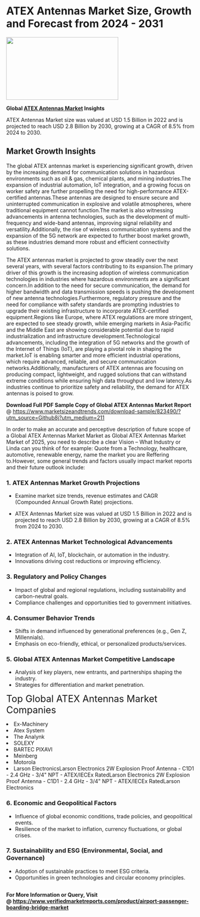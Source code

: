 <H1>ATEX Antennas Market Size, Growth and Forecast from 2024 - 2031</H1><img class="aligncenter size-medium wp-image-584254" src="https://thirdeyenews.in/wp-content/uploads/2024/09/Global-Market-Research-300x168.jpeg" alt="" width="300" height="168" /><p><strong>Global&nbsp;<a href="https://www.marketsizeandtrends.com/download-sample/823490/?utm_source=Github8j?utm_medium=211">ATEX Antennas Market</a> Insights</strong></p><p>ATEX Antennas Market size was valued at USD 1.5 Billion in 2022 and is projected to reach USD 2.8 Billion by 2030, growing at a CAGR of 8.5% from 2024 to 2030.</p><p><h2>Market Growth Insights</h2> <p>The global ATEX antennas market is experiencing significant growth, driven by the increasing demand for communication solutions in hazardous environments such as oil & gas, chemical plants, and mining industries.The expansion of industrial automation, IoT integration, and a growing focus on worker safety are further propelling the need for high-performance ATEX-certified antennas.These antennas are designed to ensure secure and uninterrupted communication in explosive and volatile atmospheres, where traditional equipment cannot function.The market is also witnessing advancements in antenna technologies, such as the development of multi-frequency and wide-band antennas, improving signal reliability and versatility.Additionally, the rise of wireless communication systems and the expansion of the 5G network are expected to further boost market growth, as these industries demand more robust and efficient connectivity solutions.</p> <p>The ATEX antennas market is projected to grow steadily over the next several years, with several factors contributing to its expansion.The primary driver of this growth is the increasing adoption of wireless communication technologies in industries where hazardous environments are a significant concern.In addition to the need for secure communication, the demand for higher bandwidth and data transmission speeds is pushing the development of new antenna technologies.Furthermore, regulatory pressure and the need for compliance with safety standards are prompting industries to upgrade their existing infrastructure to incorporate ATEX-certified equipment.Regions like Europe, where ATEX regulations are more stringent, are expected to see steady growth, while emerging markets in Asia-Pacific and the Middle East are showing considerable potential due to rapid industrialization and infrastructure development.Technological advancements, including the integration of 5G networks and the growth of the Internet of Things (IoT), are playing a pivotal role in shaping the market.IoT is enabling smarter and more efficient industrial operations, which require advanced, reliable, and secure communication networks.Additionally, manufacturers of ATEX antennas are focusing on producing compact, lightweight, and rugged solutions that can withstand extreme conditions while ensuring high data throughput and low latency.As industries continue to prioritize safety and reliability, the demand for ATEX antennas is poised to grow.</p><p><span class=""><strong>Download Full PDF Sample Copy of Global ATEX Antennas Market Report</strong> @ <a href="https://www.marketsizeandtrends.com/download-sample/823490/?utm_source=Github8j?utm_medium=211" target="_blank">https://www.marketsizeandtrends.com/download-sample/823490/?utm_source=Github8j?utm_medium=211</a></span></p><p>In order to make an accurate and perceptive description of future scope of a Global&nbsp;ATEX Antennas Market Market as Global&nbsp;ATEX Antennas Market Market of 2025, you need to describe a clear Vision &ndash; What Industry or Linda can you think of for example: Quote from a Technology, healthcare, automotive, renewable energy, name the market you are Reffering to.However, some general trends and factors usually impact market reports and their future outlook include:</p><h3>1.&nbsp;<strong>ATEX Antennas Market Growth Projections</strong></h3><ul><li>Examine market size trends, revenue estimates and CAGR (Compounded Annual Growth Rate) projections.</li><li><p>ATEX Antennas Market size was valued at USD 1.5 Billion in 2022 and is projected to reach USD 2.8 Billion by 2030, growing at a CAGR of 8.5% from 2024 to 2030.</p></li></ul><h3>2.&nbsp;<strong>ATEX Antennas Market Technological Advancements</strong></h3><ul><li>Integration of AI, IoT, blockchain, or automation in the industry.</li><li>Innovations driving cost reductions or improving efficiency.</li></ul><h3>3.&nbsp;<strong>Regulatory and Policy Changes</strong></h3><ul><li>Impact of global and regional regulations, including sustainability and carbon-neutral goals.</li><li>Compliance challenges and opportunities tied to government initiatives.</li></ul><h3>4.&nbsp;<strong>Consumer Behavior Trends</strong></h3><ul><li>Shifts in demand influenced by generational preferences (e.g., Gen Z, Millennials).</li><li>Emphasis on eco-friendly, ethical, or personalized products/services.</li></ul><h3>5.&nbsp;<strong>Global ATEX Antennas Market Competitive Landscape</strong></h3><ul><li>Analysis of key players, new entrants, and partnerships shaping the industry.</li><li>Strategies for differentiation and market penetration.</li></ul><p data-pm-slice="1 1 []"><span style="color: inherit; font-family: inherit; font-size: 25px;">Top Global ATEX Antennas Market Companies</span></p><div class="" data-test-id=""><p><li>Ex-Machinery</li><li> Atex System</li><li> The Analynk</li><li> SOLEXY</li><li> BARTEC PIXAVI</li><li> Meinberg</li><li> Motorola</li><li> Larson ElectronicsLarson Electronics 2W Explosion Proof Antenna - C1D1 - 2.4 GHz - 3/4" NPT - ATEX/IECEx RatedLarson Electronics 2W Explosion Proof Antenna - C1D1 - 2.4 GHz - 3/4" NPT - ATEX/IECEx RatedLarson Electronics</li></p></div><h3>6.&nbsp;<strong>Economic and Geopolitical Factors</strong></h3><ul><li>Influence of global economic conditions, trade policies, and geopolitical events.</li><li>Resilience of the market to inflation, currency fluctuations, or global crises.</li></ul><h3>7.&nbsp;<strong>Sustainability and ESG (Environmental, Social, and Governance)</strong></h3><ul><li>Adoption of sustainable practices to meet ESG criteria.</li><li>Opportunities in green technologies and circular economy principles.</li></ul><h2><strong style="font-size: 14px;">For More Information or Query, Visit @&nbsp;</strong><a style="background-color: #ffffff; font-size: 14px;" href="https://www.marketsizeandtrends.com/report/atex-antennas-market/" target="_blank">https://www.verifiedmarketreports.com/product/airport-passenger-boarding-bridge-market</a></h2>
